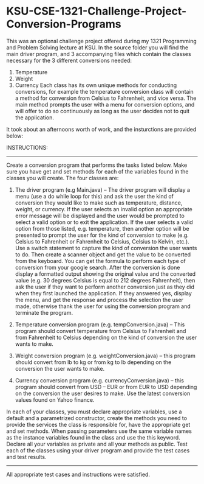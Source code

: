 # KSU-CSE-1321-Challenge-Project-Conversion-Programs

This was an optional challenge project offered during my 1321 Programming and Problem Solving lecture at KSU.
In the source folder you will find the main driver program, and 3 accompanying files which contain the classes necessary for the 3 different conversions needed:
1. Temperature
2. Weight
3. Currency
Each class has its own unique methods for conducting conversions, for example the temperature conversion class will contain a method for conversion from Celsius to Fahrenheit, and vice versa.
The main method prompts the user with a menu for conversion options, and will offer to do so continuously as long as the user decides not to quit the application.

It took about an afternoons worth of work, and the insturctions are provided below:

INSTRUCTIONS:
___________________________________________________________________________________________________________________________________________________________________________________________________________________________
Create a conversion program that performs the tasks listed below. Make sure you have get and set methods for each of the variables found in the classes you will create. The four classes are:

1. The driver program (e.g Main.java) – The driver program will display a menu (use a do while loop for this) and ask the user the kind of conversion they would like to make such as temperature, distance, weight, or currency. If the user selects an invalid option an appropriate error message will be displayed and the user would be prompted to select a valid option or to exit the application. If the user selects a valid option from those listed, e.g. temperature, then another option will be presented to prompt the user for the kind of conversion to make (e.g. Celsius to Fahrenheit or Fahrenheit to Celsius, Celsius to Kelvin, etc.). Use a switch statement to capture the kind of conversion the user wants to do. Then create a scanner object and get the value to be converted from the keyboard. You can get the formula to perform each type of conversion from your google search. After the conversion is done display a formatted output showing the original value and the converted value (e.g. 30 degrees Celsius is equal to 212 degrees Fahrenheit), then ask the user if they want to perform another conversion just as they did when they first launched the application. If they answered yes, display the menu, and get the response and process the selection the user made, otherwise thank the user for using the conversion program and terminate the program.

2. Temperature conversion program (e.g. tempConversion.java) – This program should convert temperature from Celsius to Fahrenheit and from Fahrenheit to Celsius depending on the kind of conversion the user wants to make.

3. Weight conversion program (e.g. weightConversion.java) – this program should convert from lb to kg or from kg to lb depending on the conversion the user wants to make.

4. Currency conversion program (e.g. currencyConversion.java) – this program should convert from USD – EUR or from EUR to USD depending on the conversion the user desires to make. Use the latest conversion values found on Yahoo finance.

In each of your classes, you must declare appropriate variables, use a default and a parametrized constructor, create the methods you need to provide the services the class is responsible for, have the appropriate get and set methods. When passing parameters use the same variable names as the instance variables found in the class and use the this keyword. Declare all your variables as private and all your methods as public. Test each of the classes using your driver program and provide the test cases and test results.
___________________________________________________________________________________________________________________________________________________________________________________________________________________________

All appropriate test cases and instructions were satisfied.
